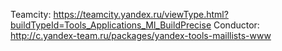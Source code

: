 Teamcity: https://teamcity.yandex.ru/viewType.html?buildTypeId=Tools_Applications_Ml_BuildPrecise
Conductor: http://c.yandex-team.ru/packages/yandex-tools-maillists-www

